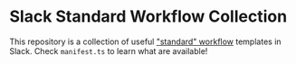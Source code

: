 # Slack Standard Workflow Collection

This repository is a collection of useful ["standard" workflow](https://slack.com/help/articles/15363357403411) templates in Slack. Check `manifest.ts` to learn what are available!
